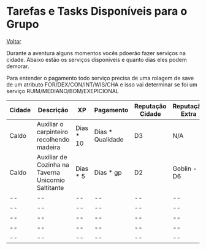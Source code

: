 # Tarefas e Tasks Disponíveis para o Grupo
[Voltar](../../README.md)

Durante a aventura alguns momentos vocês pdoerão fazer serviços na cidade.
Abaixo estão os serviços disponiveis e quanto dias eles podem demorar.

Para entender o pagamento todo serviço precisa de uma rolagem de save de um atributo FOR/DEX/CON/INT/WIS/CHA e isso vai determinar se foi um serviço RUIM/MEDIANO/BOM/EXEPICIONAL 


| Cidade | Descrição | XP | Pagamento | Reputação Cidade | Reputação Extra | Outros |
|--|--|--|--|--|--|--|
|Caldo| Auxiliar o carpinteiro recolhendo madeira | Dias * 10 | Dias * Qualidade | D3 | N/A | N/A |
|Caldo|Auxiliar de Cozinha na Taverna Unicornio Saltitante|Dias * 5|Dias * gp|D2|Goblin - D6|--|
|--|--|--|--|--|--|--|
|--|--|--|--|--|--|--|
|--|--|--|--|--|--|--|
|--|--|--|--|--|--|--|
|--|--|--|--|--|--|--|
